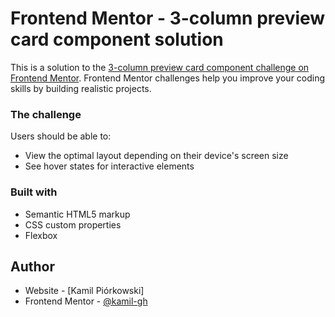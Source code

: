 # Frontend Mentor - 3-column preview card component solution

This is a solution to the [3-column preview card component challenge on Frontend Mentor](https://www.frontendmentor.io/challenges/3column-preview-card-component-pH92eAR2-). Frontend Mentor challenges help you improve your coding skills by building realistic projects. 

### The challenge

Users should be able to:

- View the optimal layout depending on their device's screen size
- See hover states for interactive elements

### Built with

- Semantic HTML5 markup
- CSS custom properties
- Flexbox

## Author

- Website - [Kamil Piórkowski]
- Frontend Mentor - [@kamil-gh](https://www.frontendmentor.io/profile/kamil-gh)

